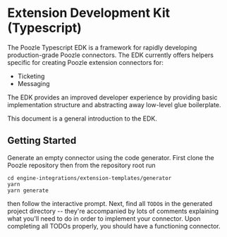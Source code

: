 # Extension Development Kit \(Typescript\)

The Poozle Typescript EDK is a framework for rapidly developing production-grade Poozle connectors. The EDK currently offers helpers specific for creating Poozle extension connectors for:

- Ticketing
- Messaging

The EDK provides an improved developer experience by providing basic implementation structure and abstracting away low-level glue boilerplate.

This document is a general introduction to the EDK.

## Getting Started

Generate an empty connector using the code generator. First clone the Poozle repository then from the repository root run

```text
cd engine-integrations/extension-templates/generator
yarn
yarn generate
```

then follow the interactive prompt. Next, find all `TODO`s in the generated project directory -- they're accompanied by lots of comments explaining what you'll need to do in order to implement your connector. Upon completing all TODOs properly, you should have a functioning connector.
